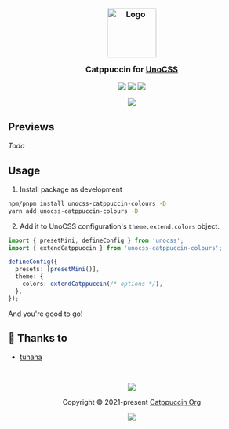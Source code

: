 <h3 align="center">
	<img src="https://raw.githubusercontent.com/catppuccin/catppuccin/main/assets/logos/exports/1544x1544_circle.png" width="100" alt="Logo"/><br/>
	<img src="https://raw.githubusercontent.com/catppuccin/catppuccin/main/assets/misc/transparent.png" height="30" width="0px"/>
	Catppuccin for <a href="https://github.com/unocss/unocss">UnoCSS</a>
	<img src="https://raw.githubusercontent.com/catppuccin/catppuccin/main/assets/misc/transparent.png" height="30" width="0px"/>
</h3>

<p align="center">
	<a href="https://github.com/tuhanayim/unocss-catppuccin-colours/stargazers"><img src="https://img.shields.io/github/stars/tuhanayim/unocss-catppuccin-colours?colorA=363a4f&colorB=b7bdf8&style=for-the-badge"></a>
	<a href="https://github.com/tuhanayim/unocss-catppuccin-colours/issues"><img src="https://img.shields.io/github/issues/tuhanayim/unocss-catppuccin-colours?colorA=363a4f&colorB=f5a97f&style=for-the-badge"></a>
	<a href="https://github.com/tuhanayim/unocss-catppuccin-colours/contributors"><img src="https://img.shields.io/github/contributors/tuhanayim/unocss-catppuccin-colours?colorA=363a4f&colorB=a6da95&style=for-the-badge"></a>
</p>

<p align="center">
	<img src="https://raw.githubusercontent.com/catppuccin/catppuccin/main/assets/previews/preview.webp"/>
</p>

## Previews

_Todo_

## Usage

1. Install package as development

```sh
npm/pnpm install unocss-catppuccin-colours -D
yarn add unocss-catppuccin-colours -D
```

2. Add it to UnoCSS configuration's `theme.extend.colors` object.

```ts
import { presetMini, defineConfig } from 'unocss';
import { extendCatppuccin } from 'unocss-catppuccin-colours';

defineConfig({
  presets: [presetMini()],
  theme: {
    colors: extendCatppuccin(/* options */),
  },
});
```

And you're good to go!

## 💝 Thanks to

- [tuhana](https://github.com/tuhanayim)

&nbsp;

<p align="center">
	<img src="https://raw.githubusercontent.com/catppuccin/catppuccin/main/assets/footers/gray0_ctp_on_line.svg?sanitize=true" />
</p>

<p align="center">
	Copyright &copy; 2021-present <a href="https://github.com/catppuccin" target="_blank">Catppuccin Org</a>
</p>

<p align="center">
	<a href="https://github.com/catppuccin/catppuccin/blob/main/LICENSE"><img src="https://img.shields.io/static/v1.svg?style=for-the-badge&label=License&message=MIT&logoColor=d9e0ee&colorA=363a4f&colorB=b7bdf8"/></a>
</p>
